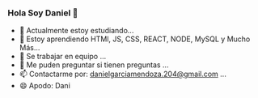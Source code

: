 ### Hola Soy Daniel 👋

<!--
**Daniel-1209/Daniel-1209** is a ✨ _special_ ✨ repository because its `README.md` (this file) appears on your GitHub profile.

Here are some ideas to get you started:   -->

- 🔭 Actualmente estoy estudiando...
- 🌱 Estoy aprendiendo HTMl, JS, CSS, REACT, NODE, MySQL y Mucho Más...
- 🦈 Se trabajar en equipo ...
- 💬 Me puden preguntar si tienen preguntas ...
- 📫 Contactarme por: 
       danielgarciamendoza.204@gmail.com ...
- 😄 Apodo: Dani


